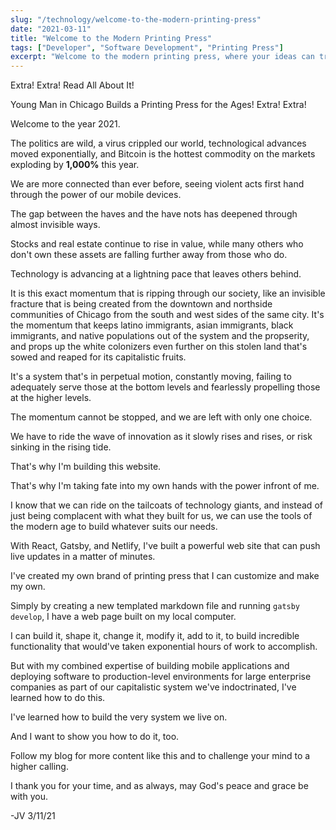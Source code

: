 ```yaml
---
slug: "/technology/welcome-to-the-modern-printing-press"
date: "2021-03-11"
title: "Welcome to the Modern Printing Press"
tags: ["Developer", "Software Development", "Printing Press"]
excerpt: "Welcome to the modern printing press, where your ideas can travel around the world in seconds."
---
```


Extra! Extra! Read All About It!

Young Man in Chicago Builds a Printing Press for the Ages! Extra! Extra! 

Welcome to the year 2021. 

The politics are wild, a virus crippled our world, technological advances moved exponentially, and Bitcoin is the hottest commodity on the markets exploding by <strong>1,000%</strong> this year.

We are more connected than ever before, seeing violent acts first hand through the power of our mobile devices. 

The gap between the haves and the have nots has deepened through almost invisible ways. 

Stocks and real estate continue to rise in value, while many others who don't own these assets are falling further away from those who do.

Technology is advancing at a lightning pace that leaves others behind. 

It is this exact momentum that is ripping through our society, like an invisible fracture that is being created from the downtown and northside communities of Chicago from the south and west sides of the same city. It's the momentum that keeps latino immigrants, asian immigrants, black immigrants, and native populations out of the system and the propserity, and props up the white colonizers even further on this stolen land that's sowed and reaped for its capitalistic fruits. 

It's a system that's in perpetual motion, constantly moving, failing to adequately serve those at the bottom levels and fearlessly propelling those at the higher levels. 

The momentum cannot be stopped, and we are left with only one choice. 

We have to ride the wave of innovation as it slowly rises and rises, or risk sinking in the rising tide.

That's why I'm building this website. 

That's why I'm taking fate into my own hands with the power infront of me. 

I know that we can ride on the tailcoats of technology giants, and instead of just being complacent with what they built for us, we can use the tools of the modern age to build whatever suits our needs. 

With React, Gatsby, and Netlify, I've built a powerful web site that can push live updates in a matter of minutes. 

I've created my own brand of printing press that I can customize and make my own. 

Simply by creating a new templated markdown file and running `gatsby develop`, I have a web page built on my local computer. 

I can build it, shape it, change it, modify it, add to it, to build incredible functionality that would've taken exponential hours of work to accomplish. 

But with my combined expertise of building mobile applications and deploying software to production-level environments for large enterprise companies as part of our capitalistic system we've indoctrinated, I've learned how to do this.

I've learned how to build the very system we live on.

And I want to show you how to do it, too.

Follow my blog for more content like this and to challenge your mind to a higher calling. 

I thank you for your time,
and as always,
may God's peace and grace
be with you.

-JV 3/11/21